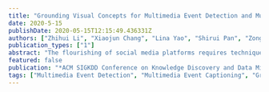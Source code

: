 ```yaml
---
title: "Grounding Visual Concepts for Multimedia Event Detection and Multimedia Event Captioning in Zero-shot Setting"
date: 2020-5-15
publishDate: 2020-05-15T12:15:49.436331Z
authors: ["Zhihui Li", "Xiaojun Chang", "Lina Yao", "Shirui Pan", "Zongyuan Ge", "Huaxiang Zhang"]
publication_types: ["1"]
abstract: "The flourishing of social media platforms requires techniques for understanding the content of media on a large scale. However, state-of-the art video event understanding approaches remain very limited in terms of their ability to deal with data sparsity, semantically unrepresentative event names, and lack of coherence between visual and textual concepts. Accordingly, in this paper, we propose a method of grounding visual concepts for large-scale Multimedia Event Detection (MED) and Multimedia Event Captioning (MEC) in zero-shot setting. More specifically, our framework composes the following: (1) deriving the novel semantic representations of events from their textual descriptions, rather than event names; (2) aggregating the ranks of grounded concepts for MED tasks. A statistical mean-shift outlier rejection model is proposed to remove the outlying concepts which are incorrectly grounded; and (3) defining MEC tasks and augmenting the MEC training set by the videos detected in MED in a zero-shot setting. To the best of our knowledge, this work is the first time to define and solve the MEC task, which is a further step towards understanding video events. We conduct extensive experiments and achieve state-of-the-art performance on the TRECVID MEDTest dataset, as well as our newly proposed TRECVID-MEC dataset."
featured: false
publication: "*ACM SIGKDD Conference on Knowledge Discovery and Data Mining, KDD-20*"
tags: ["Multimedia Event Detection", "Multimedia Event Captioning", "Grounding Visual Concepts", "Zero-shot Learning"]
---
```



